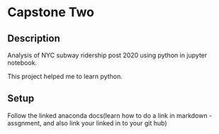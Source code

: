 # Capstone Two

## Description

Analysis of NYC subway ridership post 2020 using python in jupyter notebook.

This project helped me to learn python.

## Setup

Follow the linked anaconda docs(learn how to do a link in markdown - assgnment, and also link your linked in to your git hub)